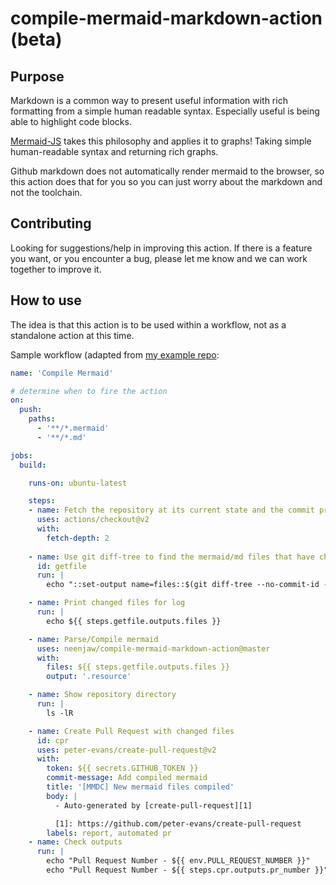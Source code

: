 # compile-mermaid-markdown-action (beta)

## Purpose

Markdown is a common way to present useful information with rich formatting from a simple human readable syntax.  Especially useful is being able to highlight code blocks.

[Mermaid-JS](https://mermaid-js.github.io/mermaid/) takes this philosophy and applies it to graphs!  Taking simple human-readable syntax and returning rich graphs.

Github markdown does not automatically render mermaid to the browser, so this action does that for you so you can just worry about the markdown and not the toolchain.

## Contributing

Looking for suggestions/help in improving this action.  If there is a feature you want, or you encounter a bug, please let me know and we can work together to improve it.

## How to use

The idea is that this action is to be used within a workflow, not as a standalone action at this time.

Sample workflow (adapted from [my example repo](https://github.com/neenjaw/mermaid-markdown-test):

```yaml
name: 'Compile Mermaid'

# determine when to fire the action
on:
  push:
    paths:
      - '**/*.mermaid'
      - '**/*.md'

jobs:
  build:

    runs-on: ubuntu-latest

    steps:
    - name: Fetch the repository at its current state and the commit previous
      uses: actions/checkout@v2
      with:
        fetch-depth: 2
   
    - name: Use git diff-tree to find the mermaid/md files that have changed
      id: getfile
      run: |
        echo "::set-output name=files::$(git diff-tree --no-commit-id --name-only -r ${{ github.sha }} | grep -e '.*\.md$' -e '.*\.mermaid$' | xargs)"

    - name: Print changed files for log
      run: |
        echo ${{ steps.getfile.outputs.files }}

    - name: Parse/Compile mermaid
      uses: neenjaw/compile-mermaid-markdown-action@master
      with:
        files: ${{ steps.getfile.outputs.files }}
        output: '.resource'

    - name: Show repository directory
      run: |
        ls -lR

    - name: Create Pull Request with changed files
      id: cpr
      uses: peter-evans/create-pull-request@v2
      with:
        token: ${{ secrets.GITHUB_TOKEN }}
        commit-message: Add compiled mermaid
        title: '[MMDC] New mermaid files compiled'
        body: |
          - Auto-generated by [create-pull-request][1]

          [1]: https://github.com/peter-evans/create-pull-request
        labels: report, automated pr
    - name: Check outputs
      run: |
        echo "Pull Request Number - ${{ env.PULL_REQUEST_NUMBER }}"
        echo "Pull Request Number - ${{ steps.cpr.outputs.pr_number }}"
```
